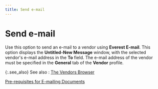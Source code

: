 ```yaml
---
title: Send e-mail
---
```


# Send e-mail


Use this option to send an e-mail  to a vendor using **Everest E-mail**.  This option displays the **Untitled-New 
 Message** window, with the selected vendor's e-mail  address in the **To** field. The e-mail  address of the vendor must be specified in the **General** tab of the **Vendor** profile.


{:.see_also}
See also
: [The Vendors Browser]({{site.mv_baseurl}}/vendors-browser/the_vendor_browser.html)


[Pre-requisites  for E-mailing  Documents]({{site.pp_chm}}/misc/pre_requisites_for_e_mailing_documents.html)
